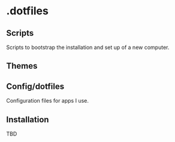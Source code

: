 # .dotfiles

## Scripts
Scripts to bootstrap the installation and set up of a new computer.

## Themes

## Config/dotfiles
Configuration files for apps I use.

## Installation
TBD
